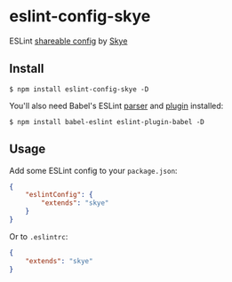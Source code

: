 # eslint-config-skye

ESLint [shareable config](http://eslint.org/docs/developer-guide/shareable-configs.html) by 
[Skye](https://github.com/skyiea)


## Install

```
$ npm install eslint-config-skye -D
```

You'll also need Babel's ESLint [parser](https://github.com/babel/babel-eslint) and 
[plugin](https://github.com/babel/eslint-plugin-babel) installed:

```
$ npm install babel-eslint eslint-plugin-babel -D
```

## Usage

Add some ESLint config to your `package.json`:

```json
{
    "eslintConfig": {
        "extends": "skye"
    }
}
```

Or to `.eslintrc`:

```json
{
    "extends": "skye"
}
```